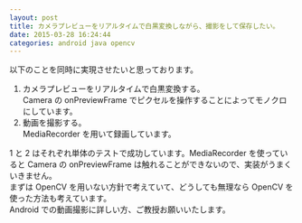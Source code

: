 ```yaml
---
layout: post
title: カメラプレビューをリアルタイムで白黒変換しながら、撮影をして保存したい。
date: 2015-03-28 16:24:44
categories: android java opencv
---
```

<p>以下のことを同時に実現させたいと思っております。</p>

<ol>
<li>カメラプレビューをリアルタイムで白黒変換する。<br>
Camera の onPreviewFrame でピクセルを操作することによってモノクロにしています。</li>
<li>動画を撮影する。<br>
MediaRecorder を用いて録画しています。</li>
</ol>

<p>1 と 2 はそれぞれ単体のテストで成功しています。MediaRecorder を使っていると Camera の onPreviewFrame は触れることができないので、実装がうまくいきません。<br>
まずは OpenCV を用いない方針で考えていて、どうしても無理なら OpenCV を使った方法も考えています。<br>
Android での動画撮影に詳しい方、ご教授お願いいたします。</p>
